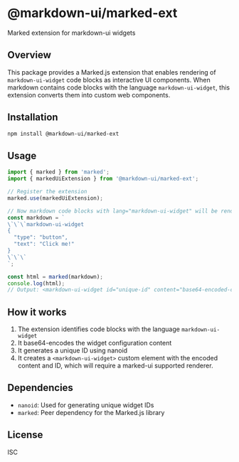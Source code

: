 # @markdown-ui/marked-ext

Marked extension for markdown-ui widgets

## Overview

This package provides a Marked.js extension that enables rendering of `markdown-ui-widget` code blocks as interactive UI components. When markdown contains code blocks with the language `markdown-ui-widget`, this extension converts them into custom web components.

## Installation

```bash
npm install @markdown-ui/marked-ext
```

## Usage

```typescript
import { marked } from 'marked';
import { markedUiExtension } from '@markdown-ui/marked-ext';

// Register the extension
marked.use(markedUiExtension);

// Now markdown code blocks with lang="markdown-ui-widget" will be rendered as widgets
const markdown = `
\`\`\`markdown-ui-widget
{
  "type": "button",
  "text": "Click me!"
}
\`\`\`
`;

const html = marked(markdown);
console.log(html);
// Output: <markdown-ui-widget id="unique-id" content="base64-encoded-content"></markdown-ui-widget>
```

## How it works

1. The extension identifies code blocks with the language `markdown-ui-widget`
2. It base64-encodes the widget configuration content
3. It generates a unique ID using nanoid
4. It creates a `<markdown-ui-widget>` custom element with the encoded content and ID, which will require a marked-ui supported renderer.

## Dependencies

- `nanoid`: Used for generating unique widget IDs
- `marked`: Peer dependency for the Marked.js library

## License

ISC